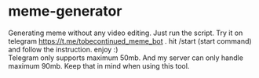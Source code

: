 # meme-generator
Generating meme without any video editing. Just run the script.
Try it on telegram https://t.me/tobecontinued_meme_bot .
hit /start (start command) and follow the instruction. enjoy :)  
Telegram only supports maximum 50mb. And my server can only handle maximum 90mb. Keep that in mind when using this tool.
